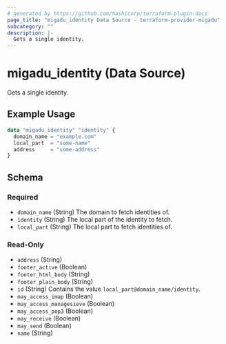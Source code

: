 ```yaml
---
# generated by https://github.com/hashicorp/terraform-plugin-docs
page_title: "migadu_identity Data Source - terraform-provider-migadu"
subcategory: ""
description: |-
  Gets a single identity.
---
```


# migadu_identity (Data Source)

Gets a single identity.

## Example Usage

```terraform
data "migadu_identity" "identity" {
  domain_name = "example.com"
  local_part  = "some-name"
  address     = "some-address"
}
```

<!-- schema generated by tfplugindocs -->
## Schema

### Required

- `domain_name` (String) The domain to fetch identities of.
- `identity` (String) The local part of the identity to fetch.
- `local_part` (String) The local part to fetch identities of.

### Read-Only

- `address` (String)
- `footer_active` (Boolean)
- `footer_html_body` (String)
- `footer_plain_body` (String)
- `id` (String) Contains the value `local_part@domain_name/identity`.
- `may_access_imap` (Boolean)
- `may_access_managesieve` (Boolean)
- `may_access_pop3` (Boolean)
- `may_receive` (Boolean)
- `may_send` (Boolean)
- `name` (String)


